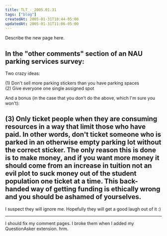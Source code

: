 ```yaml
---
title: TLT_-_2005.01.31
tags: ["blog"]
createdAt: 2005-01-31T10:44-05:00
updatedAt: 2005-01-31T11:06-05:00
---
```


Describe the new page here.

In the "other comments" section of an NAU parking services survey:
-----
Two crazy ideas:

(1) Don't sell more parking stickers than you have parking spaces<br>
(2) Give everyone one single assigned spot

And a bonus (in the case that you don't do the above, which I'm sure you won't):

(3) Only ticket people when they are consuming resources in a way that limit those who have paid. In other words, don't ticket someone who is parked in an otherwise empty parking lot without the correct sticker. The only reason this is done is to make money, and if you want more money it should come from an increase in tuition not an evil plot to suck money out of the student population one ticket at a time. This back-handed way of getting funding is ethically wrong and you should be ashamed of yourselves.
-----

I suspect they will ignore me. Hopefully they will get a good laugh out of it :)

----

I should fix my comment pages. I broke them when I added my QuestionAsker extension. hrm.

